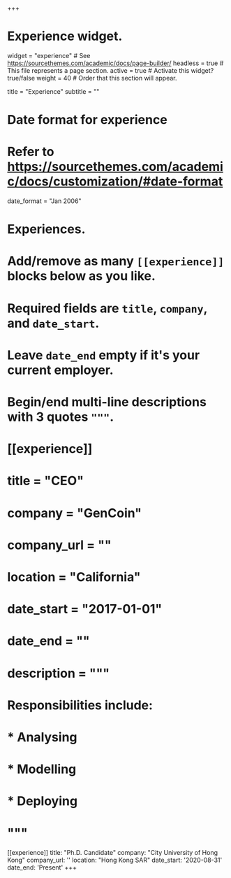 +++
# Experience widget.
widget = "experience"  # See https://sourcethemes.com/academic/docs/page-builder/
headless = true  # This file represents a page section.
active = true  # Activate this widget? true/false
weight = 40  # Order that this section will appear.

title = "Experience"
subtitle = ""

# Date format for experience
#   Refer to https://sourcethemes.com/academic/docs/customization/#date-format
date_format = "Jan 2006"

# Experiences.
#   Add/remove as many `[[experience]]` blocks below as you like.
#   Required fields are `title`, `company`, and `date_start`.
#   Leave `date_end` empty if it's your current employer.
#   Begin/end multi-line descriptions with 3 quotes `"""`.
# [[experience]]
#   title = "CEO"
#   company = "GenCoin"
#   company_url = ""
#   location = "California"
#   date_start = "2017-01-01"
#   date_end = ""
#   description = """
#   Responsibilities include:
#   
#   * Analysing
#   * Modelling
#   * Deploying
#   """
[[experience]]
    title: "Ph.D. Candidate"
    company: "City University of Hong Kong"
    company_url: ''
    location: "Hong Kong SAR"
    date_start: '2020-08-31'
    date_end: 'Present'
+++

